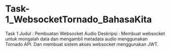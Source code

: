 #  Task-1_WebsocketTornado_BahasaKita
Task 1
Judul : Pembuatan Websocket Audio
Deskripsi :  Membuat websocket untuk mongalah data dan mengambil metadata audio menggunakan Tornado API. Dan membuat sistem akses websocket menggunakan JWT.
